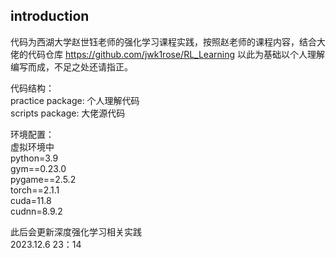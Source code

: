 
## introduction

代码为西湖大学赵世钰老师的强化学习课程实践，按照赵老师的课程内容，结合大佬的代码仓库 https://github.com/jwk1rose/RL_Learning
以此为基础以个人理解编写而成，不足之处还请指正。

代码结构：  
practice package: 个人理解代码  
scripts package: 大佬源代码  

环境配置：  
虚拟环境中  
python=3.9  
gym==0.23.0  
pygame==2.5.2  
torch==2.1.1  
cuda=11.8  
cudnn=8.9.2  


此后会更新深度强化学习相关实践  
2023.12.6  23：14
